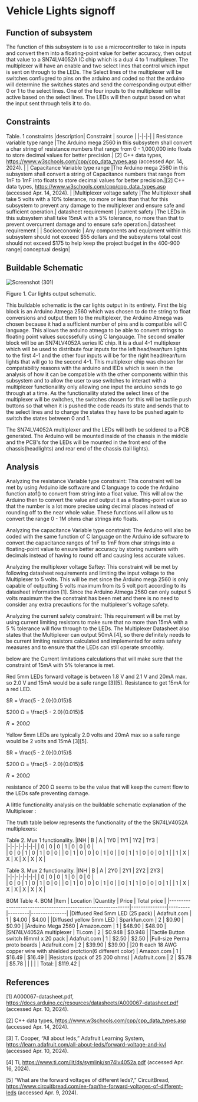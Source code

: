 # Vehicle Lights signoff
## Function of subsystem 
The function of this subsystem is to use a microcontroller to take in inputs and convert them into a floating-point value for better accuracy, then output that value to a SN74LV4052A IC chip which is a dual 4 to 1 multiplexer. The multiplexer will have an enable and two select lines that control which input is sent on through to the LEDs. The Select lines of the multiplexer will be switches confiugred to pins on the arduino and coded so that the arduino will determine the switches states and send the corresponding output either 0 or 1 to the select lines. One of the four inputs to the multiplexer will be active based on the select lines. The LEDs will then output based on what the input sent through tells it to do. 

## Constraints
Table. 1 constraints
|description| Constraint | source |
|-|-|-|
| Resistance variable type range |The Arduino mega 2560 in this subsystem shall convert a char string of resistance numbers that range from 0 - 1,000,000 into floats to store decimal values for better precision.| [2] C++ data types, https://www.w3schools.com/cpp/cpp_data_types.asp (accessed Apr. 14, 2024).  |
| Capacitance Variable type range |The Arduino mega 2560 in this subsystem shall convert a string of Capacitance numbers that range from 1nF to 1mF into floats to store decimal values for better precision.|[2] C++ data types, https://www.w3schools.com/cpp/cpp_data_types.asp (accessed Apr. 14, 2024).  |
|Multiplexer voltage safety |The Multiplexer shall take 5 volts with a 10% tolerance, no more or less than that for this subsystem to prevent any damage to the multiplexer and ensure safe and sufficient operation.| datasheet requirement |
|current safety |The LEDs in this subsystem shall take 15mA with a 5% tolerance, no more than that to prevent overcurrent damage and to ensure safe operation.| datasheet requirement  |
| Socioeconomic | Any components and equipment within this subsystem should not exceed $55 dollars and the subsystems total cost should not exceed $175 to help keep the project budget in the 400-900 range| conceptual design| 






      
## Buildable Schematic
![Screenshot (301)](https://github.com/abdoulm366/TTU-Capstone--Electrical-Class-Kit/assets/157627496/47991235-d246-4766-9161-b56f84a5202c)


Figure 1. Car lights output schematic. 

This buildable schematic is the car lights output in its entirety. First the big block is an Arduino Atmega 2560 which was chosen to do the string to float conversions and output them to the multiplexer, the Arduino Atmega was chosen because it had a sufficient number of pins and is compatible will C language. This allows the arduino atmega to be able to convert strings to floating point values succssefully using C langauage. The second smaller block will be an SN74LV4052A series IC chip. It is a dual 4-1 multiplexer which will be used to distribute four inputs for the left head/rear/turn lights to the first 4-1 and the other four inputs will be for the right head/rear/turn lights that will go to the second 4-1. This multiplexer chip was chosen for compatability reasons with the arduino and lEDs which is seen in the analysis of how it can be compatible with the other components within this subsystem and to allow the user to use switches to interact with a multiplexer functionaility only allowing one input the arduino sends to go through at a time. As the functionaility stated the select lines of the multiplexer will be switches, the switches chosen for this will be tactile push buttons so that when it is pushed the code reads its state and sends that to the select lines and to change the states they have to be pushed again to switch the states between 0 and 1.

The SN74LV4052A multiplexer and the LEDs will both be soldered to a PCB generated. The Arduino will be mounted inside of the chassis in the middle and the PCB's for the LEDs will be mounted in the front end of the chassis(headlights) and rear end of the chassis (tail lights). 

## Analysis 

Analyzing the resistance Variable type constraint: 
This constraint will be met by using Arduino ide software and C language to code the Arduino function atof() to convert from string into a float value. This will allow the Arduino then to convert the value and output it as a floating-point value so that the number is a lot more precise using decimal places instead of rounding off to the near whole value. These functions will allow us to convert the range 0 - 1M ohms char strings into floats. 

Analyzing the capacitance Variable type constraint: 
The Arduino will also be coded with the same function of C language on the Arduino ide software to convert the capacitance ranges of 1nF to 1mF from char strings into a floating-point value to ensure better accuracy by storing numbers with decimals instead of having to round off and causing less accurate values. 

Analyzing the multiplexer voltage Saftey: This constraint will be met by following datasheet requirements and limiting the input voltage to the Multiplexer to 5 volts. This will be met since the Arduino mega 2560 is only capable of outputting 5 volts maximum from its 5 volt port according to its datasheet information [1]. Since the Arduino Atmega 2560 can only output 5 volts maximum the the constraint has been met and there is no need to consider any extra precautions for the multiplexer's voltage safety. 

Analyzing the current safety constraint:
This requirement will be met by using current limiting resistors to make sure that no more than 15mA with a 5 % tolerance will flow through to the LEDs. The Multiplexer Datasheet also states that the Multiplexer can output 50mA [4], so there definitely needs to be current limiting resistors calculated and implemented for extra safety measures and to ensure that the LEDs can still operate smoothly. 

below are the Current limitations calculations that will make sure that the constraint of 15mA with 5% tolerance is met. 

Red 5mm LEDs forward voltage is between 1.8 V and 2.1 V and 20mA max. so 2.0 V and 15mA would be a safe range [3][5].
Resistance to get 15mA for a red LED.

$R  = \frac{5 - 2.0}{0.015}$

$200 Ω  = \frac{5 - 2.0}{0.015}$

$R = 200 Ω$

Yellow 5mm LEDs are typically 2.0 volts and 20mA max so a safe range would be 2 volts and 15mA [3][5].

$R  = \frac{5 - 2.0}{0.015}$

$200 Ω  = \frac{5 - 2.0}{0.015}$

$R = 200 Ω$

resistance of 200 Ω seems to be the value that will keep the current flow to the LEDs safe preventing damage. 


A little functionality analysis on the buildable schematic explanation of the Multiplexer :

The truth table below represents the functionality of the the SN74LV4052A multiplexers:

Table 2. Mux 1 functionality. 
|INH | B | A | 1Y0 | 1Y1 | 1Y2 | 1Y3 |                                               
|-|-|-|-|-|-|-|
| 0 | 0 | 0 | 1 | 0 | 0 | 0 |                        
| 0 | 0 | 1 | 0 | 1 | 0 | 0 |
| 0 | 1 | 0 | 0 | 0 | 1 | 0 |
| 0 | 1 | 1 | 0 | 0 | 0 | 1 |
| 1 | X | X | X | X | X | X |

Table 3. Mux 2 functionality. 
|INH | B | A | 2Y0 | 2Y1 | 2Y2 | 2Y3 |                                               
|-|-|-|-|-|-|-|
| 0 | 0 | 0 | 1 | 0 | 0 | 0 |                        
| 0 | 0 | 1 | 0 | 1 | 0 | 0 |
| 0 | 1 | 0 | 0 | 0 | 1 | 0 |
| 0 | 1 | 1 | 0 | 0 | 0 | 1 |
| 1 | X | X | X | X | X | X |

BOM 
Table 4. BOM
|Item                                                         |	Location	    |Quantity |	Price 	| Total price   |
|-------------------------------------------------------------|---------------|---------|---------|---------------|
|Diffused Red 5mm LED (25 pack)                               |	Adafruit.com	| 1	      | $4.00	  | $4.00         |
|Diffused yellow 5mm LED 	                                    | Sparkfun.com	| 2	    | $0.90	  | $0.90         |
|Arduino Mega 2560	                                          | Amazon.com	  | 1	      | $48.90	| $48.90        |
|SN74LV4052A multiplexer |	Ti.com	      | 2	      | $0.948	  | $0.948         |
|Tactile Button switch (6mm) x 20 pack                        |	Adafruit.com 	| 1	      | $2.50	  | $2.50         |
|Full-size Perma proto boards	                                | Adafruit.com	| 2	      | $39.90	| $39.90        |
|20 ft each 18 AWG copper wire with shielded protction(6 different color)                | Amazon.com	| 1	      | $16.49	| $16.49        |
|Resistors (pack of 25 200 ohms)	                                | Adafruit.com	| 2	      | $5.78 | $5.78        |
|		                                                          |               |         | Total:  |	$119.42       |

## References 

[1] A000067-datasheet.pdf, https://docs.arduino.cc/resources/datasheets/A000067-datasheet.pdf (accessed Apr. 10, 2024).   

[2] C++ data types, https://www.w3schools.com/cpp/cpp_data_types.asp (accessed Apr. 14, 2024).

[3] T. Cooper, “All about leds,” Adafruit Learning System, https://learn.adafruit.com/all-about-leds/forward-voltage-and-kvl (accessed Apr. 10, 2024). 

[4] Ti, https://www.ti.com/lit/ds/symlink/sn74lv4052a.pdf (accessed Apr. 16, 2024). 

[5] “What are the forward voltages of different leds?,” CircuitBread, https://www.circuitbread.com/ee-faq/the-forward-voltages-of-different-leds (accessed Apr. 9, 2024). 

 
